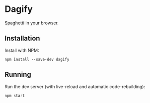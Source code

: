 # Dagify

Spaghetti in your browser.

## Installation

Install with NPM:

```
npm install --save-dev dagify
```

## Running

Run the dev server (with live-reload and automatic code-rebuilding):

```sh
npm start
```

